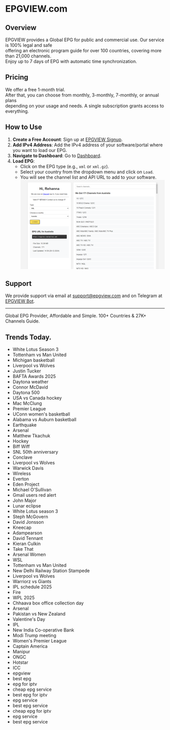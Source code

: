 # EPGVIEW.com



## Overview
EPGVIEW provides a Global EPG for public and commercial use. Our service is 100% legal and safe\
offering an electronic program guide for over 100 countries, covering more than 21,000 channels.\
Enjoy up to 7 days of EPG with automatic time synchronization.

## Pricing
We offer a free 1-month trial. \
After that, you can choose from monthly, 3-monthly, 7-monthly, or annual plans \
depending on your usage and needs. A single subscription grants access to everything.

## How to Use
1. **Create a Free Account**: Sign up at [EPGVIEW Signup](https://epgview.com/signup.php).
2. **Add IPv4 Address**: Add the IPv4 address of your software/portal where you want to load our EPG.
3. **Navigate to Dashboard**: Go to [Dashboard](https://epgview.com/dashboard.php).
4. **Load EPG**:
   - Click on the EPG type (e.g., `xml` or `xml.gz`).
   - Select your country from the dropdown menu and click on `Load`.
   - You will see the channel list and API URL to add to your software.
![EPGVIEW](img/dashboard.png)
## Support
We provide support via email at [support@epgview.com](mailto:support@epgview.com) and on Telegram at [EPGVIEW Bot](https://t.me/epgview_bot).

---

Global EPG Provider, Affordable and Simple. 100+ Countries & 27K+ Channels Guide.

## Trends Today.

- White Lotus Season 3
- Tottenham vs Man United
- Michigan basketball
- Liverpool vs Wolves
- Justin Tucker
- BAFTA Awards 2025
- Daytona weather
- Connor McDavid
- Daytona 500
- USA vs Canada hockey
- Mac McClung
- Premier League
- UConn women's basketball
- Alabama vs Auburn basketball
- Earthquake
- Arsenal
- Matthew Tkachuk
- Hockey
- Biff Wiff
- SNL 50th anniversary
- Conclave
- Liverpool vs Wolves
- Warwick Davis
- Wireless
- Everton
- Eden Project
- Michael O'Sullivan
- Gmail users red alert
- John Major
- Lunar eclipse
- White Lotus season 3
- Steph McGovern
- David Jonsson
- Kneecap
- Adampearson
- David Tennant
- Kieran Culkin
- Take That
- Arsenal Women
- WSL
- Tottenham vs Man United
- New Delhi Railway Station Stampede
- Liverpool vs Wolves
- Warriorz vs Giants
- IPL schedule 2025
- Fire
- WPL 2025
- Chhaava box office collection day
- Arsenal
- Pakistan vs New Zealand
- Valentine's Day
- IPL
- New India Co-operative Bank
- Modi Trump meeting
- Women's Premier League
- Captain America
- Manipur
- ONGC
- Hotstar
- ICC
- epgview
- best epg
- epg for iptv
- cheap epg service
- best epg for iptv
- epg service
- best epg service
- cheap epg for iptv
- epg service
- best epg service
